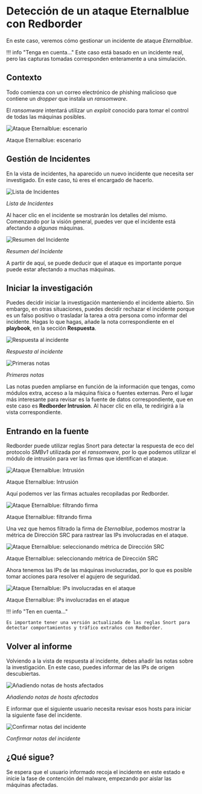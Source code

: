 # Detección de un ataque Eternalblue con Redborder

En este caso, veremos cómo gestionar un incidente de ataque *Eternalblue*.

!!! info "Tenga en cuenta..."
    Este caso está basado en un incidente real, pero las capturas tomadas corresponden enteramente a una simulación.

## Contexto

Todo comienza con un correo electrónico de phishing malicioso que contiene un *dropper* que instala un *ransomware*.

El *ransomware* intentará utilizar un *exploit* conocido para tomar el control de todas las máquinas posibles.

![Ataque Eternalblue: escenario](images/ch09_img016.png)

Ataque Eternalblue: escenario

## Gestión de Incidentes

En la vista de incidentes, ha aparecido un nuevo incidente que necesita ser investigado. En este caso, tú eres el encargado de hacerlo.

![Lista de Incidentes](images/eternalblue_incident_list.png)

*Lista de Incidentes*

Al hacer clic en el incidente se mostrarán los detalles del mismo. Comenzando por la visión general, puedes ver que el incidente está afectando a *algunas* máquinas.

![Resumen del Incidente](images/eternalblue_incident_overview.png)

*Resumen del Incidente*

A partir de aquí, se puede deducir que el ataque es importante porque puede estar afectando a muchas máquinas.

## Iniciar la investigación

Puedes decidir iniciar la investigación manteniendo el incidente abierto. Sin embargo, en otras situaciones, puedes decidir rechazar el incidente porque es un falso positivo o trasladar la tarea a otra persona como informar del incidente. Hagas lo que hagas, añade la nota correspondiente en el **playbook**, en la sección **Respuesta**.

![Respuesta al incidente](images/eternalblue_incident_response.png)

*Respuesta al incidente*

![Primeras notas](images/eternalblue_first_notes.png)

*Primeras notas*

Las notas pueden ampliarse en función de la información que tengas, como módulos extra, acceso a la máquina física o fuentes externas. Pero el lugar más interesante para revisar es la fuente de datos correspondiente, que en este caso es **Redborder Intrusion**. Al hacer clic en ella, te redirigirá a la vista correspondiente.

## Entrando en la fuente

Redborder puede utilizar reglas Snort para detectar la respuesta de eco del protocolo *SMBv1* utilizada por el *ransomware*, por lo que podemos utilizar el módulo de intrusión para ver las firmas que identifican el ataque.

![Ataque Eternalblue: Intrusión](images/ch09_img017.png)

Ataque Eternalblue: Intrusión

Aquí podemos ver las firmas actuales recopiladas por Redborder.

![Ataque Eternalblue: filtrando firma](images/ch09_img018.png)

Ataque Eternalblue: filtrando firma

Una vez que hemos filtrado la firma de *Eternalblue*, podemos mostrar la métrica de Dirección SRC para rastrear las IPs involucradas en el ataque.

![Ataque Eternalblue: seleccionando métrica de Dirección SRC](images/ch09_img019.png)

Ataque Eternalblue: seleccionando métrica de Dirección SRC

Ahora tenemos las IPs de las máquinas involucradas, por lo que es posible tomar acciones para resolver el agujero de seguridad.

![Ataque Eternalblue: IPs involucradas en el ataque](images/ch09_img020.png)

Ataque Eternalblue: IPs involucradas en el ataque

!!! info "Ten en cuenta..."
  
    Es importante tener una versión actualizada de las reglas Snort para detectar comportamientos y tráfico extraños con Redborder.

## Volver al informe

Volviendo a la vista de respuesta al incidente, debes añadir las notas sobre la investigación. En este caso, puedes informar de las IPs de origen descubiertas.

![Añadiendo notas de hosts afectados](images/eternalblue_affected_notes.png)

*Añadiendo notas de hosts afectados*

E informar que el siguiente usuario necesita revisar esos hosts para iniciar la siguiente fase del incidente.

![Confirmar notas del incidente](images/eternalblue_confirm_notes.png)

*Confirmar notas del incidente*

## ¿Qué sigue?

Se espera que el usuario informado recoja el incidente en este estado e inicie la fase de contención del malware, empezando por aislar las máquinas afectadas.
